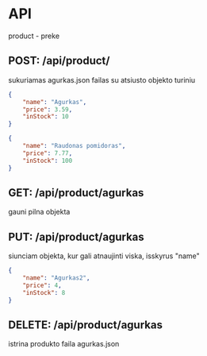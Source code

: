 # API

product - preke

## POST: /api/product/

sukuriamas agurkas.json failas su atsiusto objekto turiniu

```json
{
    "name": "Agurkas",
    "price": 3.59,
    "inStock": 10
}
```

```json
{
    "name": "Raudonas pomidoras",
    "price": 7.77,
    "inStock": 100
}
```

## GET: /api/product/agurkas

gauni pilna objekta

## PUT: /api/product/agurkas

siunciam objekta, kur gali atnaujinti viska, isskyrus "name"

```json
{
    "name": "Agurkas2",
    "price": 4,
    "inStock": 8
}
```

## DELETE: /api/product/agurkas

istrina produkto faila agurkas.json
